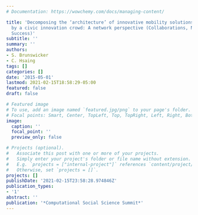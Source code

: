 ```yaml
---
# Documentation: https://wowchemy.com/docs/managing-content/

title: 'Decomposing the ‘architecture’ of innovative mobility solutions developed
  by a civic innovation crowd: A network perspective (Collaborations, Networks, and
  Success)'
subtitle: ''
summary: ''
authors:
- S. Brunswicker
- C. Hsaing
tags: []
categories: []
date: '2015-05-01'
lastmod: 2021-02-15T18:58:29-05:00
featured: false
draft: false

# Featured image
# To use, add an image named `featured.jpg/png` to your page's folder.
# Focal points: Smart, Center, TopLeft, Top, TopRight, Left, Right, BottomLeft, Bottom, BottomRight.
image:
  caption: ''
  focal_point: ''
  preview_only: false

# Projects (optional).
#   Associate this post with one or more of your projects.
#   Simply enter your project's folder or file name without extension.
#   E.g. `projects = ["internal-project"]` references `content/project/deep-learning/index.md`.
#   Otherwise, set `projects = []`.
projects: []
publishDate: '2021-02-15T23:58:28.974846Z'
publication_types:
- '1'
abstract: ''
publication: '*Computational Social Science Summit*'
---
```

